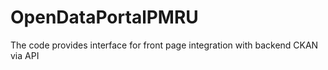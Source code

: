 # OpenDataPortalPMRU
The code provides interface for front page integration with backend CKAN via API
